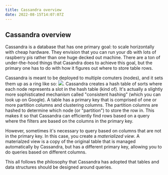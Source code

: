 ```yaml
---
title: Cassandra overview
date: 2022-08-15T14:07:07Z
---
```


Cassandra overview
---

Cassandra is a database that has one primary goal: to scale horizontally with cheap hardware. They envision that you can run your db with lots of raspberry pis rather than one huge decked out machine. There are a ton of under-the-hood things that Casandra does to achieve this goal, but the primary one has to do with how it figures out where to store table rows.

Cassandra is meant to be deployed to multiple comuters (nodes), and it sets them up as a ring like so: ![](https://www.researchgate.net/profile/Waheed-Iqbal/publication/321768377/figure/fig2/AS:571067251265537@1513164450407/Apache-Cassandra-Ring.png). Cassandra creates a hash table of sorts where each node represents a slot in the hash table (kind of). It's actually a slightly more sophisticated mechanism called "consistent hashing" (which you can look up on Google). A table has a primary key that is comprised of one or more partition columns and clustering columns. The partition columns are hashed to determine which node (or "partition") to store the row in. This makes it so that Cassandra can efficiently find rows based on a query where the filters are based on the columns in the primary key. 

However, sometimes it's necessary to query based on columns that are not in the primary key. In this case, you create a *materialized view*. A materialzed view is a copy of the original table that is managed automatically by Cassandra, but has a different primary key, allowing you to do queries based on different columns. 

This all follows the philosophy that Cassandra has adopted that tables and data structures should be designed around queries.